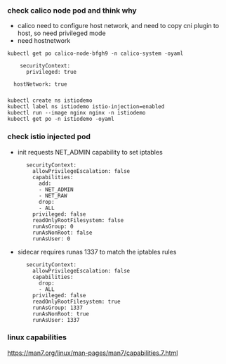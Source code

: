 ### check calico node pod and think why
- calico need to configure host network, and need to copy cni plugin to host, so need privileged mode
- need hostnetwork
```
kubectl get po calico-node-bfgh9 -n calico-system -oyaml

    securityContext:
      privileged: true
  
  hostNetwork: true
```
###
```
kubectl create ns istiodemo
kubectl label ns istiodemo istio-injection=enabled
kubectl run --image nginx nginx -n istiodemo
kubectl get po -n istiodemo -oyaml
```
### check istio injected pod

- init requests NET_ADMIN capability to set iptables
```
      securityContext:
        allowPrivilegeEscalation: false
        capabilities:
          add:
          - NET_ADMIN
          - NET_RAW
          drop:
          - ALL
        privileged: false
        readOnlyRootFilesystem: false
        runAsGroup: 0
        runAsNonRoot: false
        runAsUser: 0
```
- sidecar requires runas 1337 to match the iptables rules
```
      securityContext:
        allowPrivilegeEscalation: false
        capabilities:
          drop:
          - ALL
        privileged: false
        readOnlyRootFilesystem: true
        runAsGroup: 1337
        runAsNonRoot: true
        runAsUser: 1337
```
### linux capabilities
https://man7.org/linux/man-pages/man7/capabilities.7.html